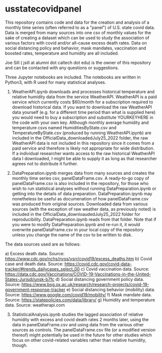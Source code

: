 # usstatecovidpanel

This repository contains code and data for the creation and analysis of a monthly time series (often referred to as a "panel") of U.S. state covid data.  Data is merged from many sources into one csv of monthly values for the sake of creating a dataset which can be used to study the association of various factors with covid and/or all-cause excess death rates.  Data on social distancing policy and behavior, mask mandates, vaccination and boosted rates, temperature and humidity are all included. 

Joe Sill ( jsill at alumni dot caltech dot edu) is the owner of this repository and can be contacted with any questions or suggestions.

Three Jupyter notebooks are included. The notebooks are written in Python3, with R used for many statistical analyses. 

1) WeatherAPI.ipynb downloads and processes historical temperature and relative humidity data from the service WeatherAPI. WeatherAPI is a paid service which currently costs $60/month for a subscription required to download historical data. If you want to download the raw WeatherAPI data yourself (e.g. for a different time period than what is supplied here) you would need to buy a subscription and substitute YOURKEYHERE in the code with your own key.  Although monthly average humidity and temperature csvs named HumiditiesByState.csv and TemperatureByState.csv  (produced by running WeatherAPI.ipynb) are included in the OfficialData_downloadedJuly25_2022 folder, the raw WeatherAPI data is not included in this repository since it comes from a paid service and therefore is likely not appropriate for wide distribution. If a individual researcher wants access to the raw historical WeatherAPI data I downloaded, I might be able to supply it as long as that researcher agrees not to distribute it further.

2) DataPreparation.ipynb merges data from many sources and creates the monthly time series csv, panelDataFrame.csv. A ready-to-go copy of panelDataFrame.csv is also included in the repository, for those who wish to run statistical analyses without running DataPreparation.ipynb or getting into the details of data preparation. DataPreparation.ipynb may nonetheless be useful as documenation of how panelDataFrame.csv was produced from original sources.  Downloaded data from various sources (with the exception of raw weather data, as previously noted) is included in the OfficialData_downloaudedJuly25_2022 folder for reproducibility. DataPreparation.ipynb reads from that folder. Note that if you were to modify DataPreparation.ipynb and re-run it, it would overwrite panelDataFrame.csv in your local copy of the repository unless you change the name of the csv to be written to disk.

The data sources used are as follows:

a) Excess death data. Source: https://www.cdc.gov/nchs/nvss/vsrr/covid19/excess_deaths.htm
b) Covid case and death data.  Source: https://covid.cdc.gov/covid-data-tracker/#trends_dailycases_select_00
c) Covid vaccination data. Source: https://data.cdc.gov/Vaccinations/COVID-19-Vaccinations-in-the-United-States-Jurisdi/unsk-b7fc
d) Social distancing government policy data. Source: https://www.bsg.ox.ac.uk/research/research-projects/covid-19-government-response-tracker 
e) Social distancing behavior (mobility) data. Source: https://www.google.com/covid19/mobility/ 
f) Mask mandate data. Source: https://statepolicies.com/data/library/
g) Humidity and temperature data. Source: weatherapi.com 

3) StatisticalAnalysis.ipynb studies the lagged association of relative humidity with excess and covid death rates 2 months later, using the data in panelDataFrame.csv and using data from the various other sources as controls. The panelDataFrame.csv file (or a modified version thereof) might potentially be used in the future for other studies which focus on other covid-related variables rather than relative humidity, though. 
